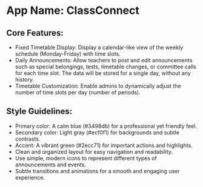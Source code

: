 # **App Name**: ClassConnect

## Core Features:

- Fixed Timetable Display: Display a calendar-like view of the weekly schedule (Monday-Friday) with time slots.
- Daily Announcements: Allow teachers to post and edit announcements such as special belongings, tests, timetable changes, or committee calls for each time slot. The data will be stored for a single day, without any history.
- Timetable Customization: Enable admins to dynamically adjust the number of time slots per day (number of periods).

## Style Guidelines:

- Primary color: A calm blue (#3498db) for a professional yet friendly feel.
- Secondary color: Light gray (#ecf0f1) for backgrounds and subtle contrasts.
- Accent: A vibrant green (#2ecc71) for important actions and highlights.
- Clean and organized layout for easy navigation and readability.
- Use simple, modern icons to represent different types of announcements and events.
- Subtle transitions and animations for a smooth and engaging user experience.